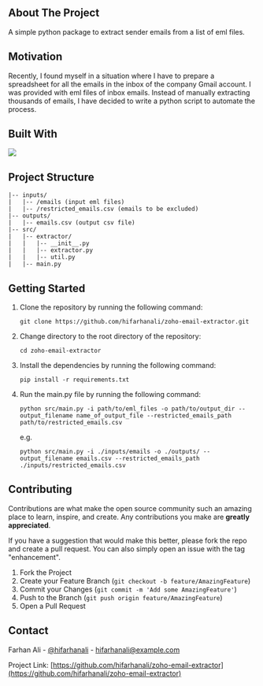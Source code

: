 
<!-- ABOUT THE PROJECT -->
## About The Project
A simple python package to extract sender emails from a list of eml files.

## Motivation
Recently, I found myself in a situation where I have to prepare a spreadsheet for all the emails in the inbox of the company Gmail account.
I was provided with eml files of inbox emails. Instead of manually extracting thousands of emails, I have decided to write a python script to automate the process.


## Built With
<img src="https://img.shields.io/badge/python-3670A0?style=for-the-badge&logo=python&logoColor=ffdd54" />


## Project Structure
    |-- inputs/
    |   |-- /emails (input eml files)
    |   |-- /restricted_emails.csv (emails to be excluded)
    |-- outputs/
    |   |-- emails.csv (output csv file)
    |-- src/
    |   |-- extractor/
    |   |   |-- __init__.py
    |   |   |-- extractor.py
    |   |   |-- util.py
    |   |-- main.py


## Getting Started

1. Clone the repository by running the following command:
    ```
    git clone https://github.com/hifarhanali/zoho-email-extractor.git
    ```

2. Change directory to the root directory of the repository:
    ```
    cd zoho-email-extractor
    ```

3. Install the dependencies by running the following command:
    ```
    pip install -r requirements.txt
    ```

4. Run the main.py file by running the following command:
    ```
    python src/main.py -i path/to/eml_files -o path/to/output_dir --output_filename name_of_output_file --restricted_emails_path path/to/restricted_emails.csv
    ```
    e.g.
    ```
    python src/main.py -i ./inputs/emails -o ./outputs/ --output_filename emails.csv --restricted_emails_path ./inputs/restricted_emails.csv
    ```



<!-- CONTRIBUTING -->
## Contributing

Contributions are what make the open source community such an amazing place to learn, inspire, and create. Any contributions you make are **greatly appreciated**.

If you have a suggestion that would make this better, please fork the repo and create a pull request. You can also simply open an issue with the tag "enhancement".

1. Fork the Project
2. Create your Feature Branch (`git checkout -b feature/AmazingFeature`)
3. Commit your Changes (`git commit -m 'Add some AmazingFeature'`)
4. Push to the Branch (`git push origin feature/AmazingFeature`)
5. Open a Pull Request


<!-- CONTACT -->
## Contact

Farhan Ali - [@hifarhanali](https://twitter.com/hifarhanali) - hifarhanali@example.com

Project Link: [https://github.com/hifarhanali/zoho-email-extractor](https://github.com/hifarhanali/zoho-email-extractor)

